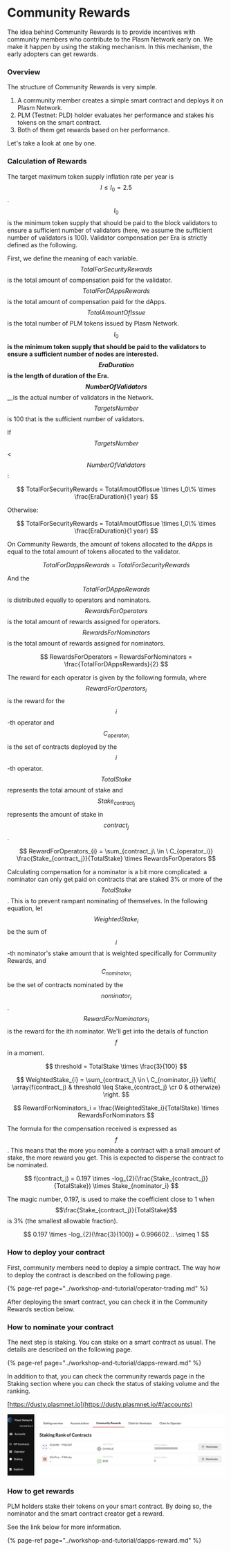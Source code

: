 # Community Rewards

The idea behind Community Rewards is to provide incentives with community members who contribute to the Plasm Network early on. We make it happen by using the staking mechanism. In this mechanism, the early adopters can get rewards.

### Overview

The structure of Community Rewards is very simple.

1. A community member creates a simple smart contract and deploys it on Plasm Network.
2. PLM \(Testnet: PLD\) holder evaluates her performance and stakes his tokens on the smart contract.
3. Both of them get rewards based on her performance.

Let's take a look at one by one.

### Calculation of Rewards

The target maximum token supply inflation rate per year is $$I ≤ I_0 = 2.5%$$. $$I_0$$ is the minimum token supply that should be paid to the block validators to ensure a sufficient number of validators \(here, we assume the sufficient number of validators is 100\). Validator compensation per Era is strictly defined as the following. 

First, we define the meaning of each variable. $$TotalForSecurityRewards$$ is the total amount of compensation paid for the validator. $$TotalForDAppsRewards$$ is the total amount of compensation paid for the dApps. $$TotalAmountOfIssue$$ is the total number of PLM tokens issued by Plasm Network. $$I_0$$ ****is the minimum token supply that should be paid to the validators to ensure a sufficient number of nodes are interested. $$EraDuration$$ is the length of duration of the Era. $$NumberOfValidators$$ _****_is the actual number of validators in the Network. $$TargetsNumber$$ is 100 that is the sufficient number of validators.

If $$TargetsNumber$$&lt; $$NumberOfValidators$$:

$$
TotalForSecurityRewards = TotalAmoutOfIssue \times I_0\% \times \frac{EraDuration}{1 year}
$$

Otherwise:

$$
TotalForSecurityRewards = TotalAmoutOfIssue \times I_0\% \times \frac{EraDuration}{1 year}
$$

On Community Rewards, the amount of tokens allocated to the dApps is equal to the total amount of tokens allocated to the validator. 

$$
TotalForDappsRewards = TotalForSecurityRewards
$$

And the $$TotalForDAppsRewards$$ is distributed equally to operators and nominators. $$RewardsForOperators$$ is the total amount of rewards assigned for operators. $$RewardsForNominators$$ is the total amount of rewards assigned for nominators.

$$
RewardsForOperators = RewardsForNominators = \frac{TotalForDAppsRewards}{2}
$$

The reward for each operator is given by the following formula, where $$RewardForOperators_{i}$$ is the reward for the $$i$$-th operator and $$C_{operator_i}$$is the set of contracts deployed by the $$i$$-th operator. $$TotalStake$$ represents the total amount of stake and $$Stake_{contract_j}$$ represents the amount of stake in $$contract_j$$.

$$
RewardForOperators_{i} = \sum_{contract_j\ \in 
\ C_{operator_i}} \frac{Stake_{contract_j}}{TotalStake} \times RewardsForOperators
$$

Calculating compensation for a nominator is a bit more complicated: a nominator can only get paid on contracts that are staked 3% or more of the $$TotalStake$$. This is to prevent rampant nominating of themselves. In the following equation, let $$WeightedStake_i$$ be the sum of $$i$$-th nominator's stake amount that is weighted specifically for Community Rewards, and $$C_{nominator_i}$$ be the set of contracts nominated by the $$nominator_i$$. $$RewardForNominators_i$$ is the reward for the ith nominator. We'll get into the details of function $$f$$ in a moment.

$$
threshold = TotalStake \times \frac{3}{100}
$$

$$
WeightedStake_{i} = \sum_{contract_j\ \in \ C_{nominator_i}} \left\{ \array{f(contract_j) & threshold \leq Stake_{contract_j} \cr 0 & otherwize} \right.
$$

$$
RewardForNominators_i = \frac{WeightedStake_i}{TotalStake} \times RewardsForNominators
$$

The formula for the compensation received is expressed as $$f$$. This means that the more you nominate a contract with a small amount of stake, the more reward you get. This is expected to disperse the contract to be nominated.

$$
f(contract_j) = 0.197 \times -log_{2}(\frac{Stake_{contract_j}}{TotalStake})  \times Stake_{nominator_i}
$$

The magic number, 0.197, is used to make the coefficient close to 1 when $$\frac{Stake_{contract_j}}{TotalStake}$$ is 3% \(the smallest allowable fraction\).

$$
0.197 \times -log_{2}(\frac{3}{100}) = 0.996602... \simeq 1
$$

### How to deploy your contract

First, community members need to deploy a simple contract. The way how to deploy the contract is described on the following page. 

{% page-ref page="../workshop-and-tutorial/operator-trading.md" %}

After deploying the smart contract, you can check it in the Community Rewards section below.

### How to nominate your contract

The next step is staking. You can stake on a smart contract as usual. The details are described on the following page.

{% page-ref page="../workshop-and-tutorial/dapps-reward.md" %}

In addition to that, you can check the community rewards page in the Staking section where you can check the status of staking volume and the ranking.

[https://dusty.plasmnet.io](https://dusty.plasmnet.io/#/accounts)

![](../.gitbook/assets/screen-shot-2020-08-11-at-10.29.40.png)

### How to get rewards

PLM holders stake their tokens on your smart contract. By doing so, the nominator and the smart contract creator get a reward.

See the link below for more information.

{% page-ref page="../workshop-and-tutorial/dapps-reward.md" %}





